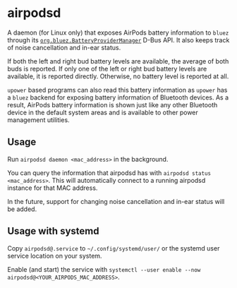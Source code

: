 # airpodsd
A daemon (for Linux only) that exposes AirPods battery information to `bluez` through its [`org.bluez.BatteryProviderManager`](https://github.com/bluez/bluez/blob/master/doc/org.bluez.BatteryProviderManager.rst) D-Bus API. It also keeps track of noise cancellation and in-ear status.

If both the left and right bud battery levels are available, the average of both buds is reported. If only one of the left or right bud battery levels are available, it is reported directly. Otherwise, no battery level is reported at all.

`upower` based programs can also read this battery information as `upower` has a `bluez` backend for exposing battery information of Bluetooth devices.
As a result, AirPods battery information is shown just like any other Bluetooth device in the default system areas and is available to other power management utilities.

## Usage
Run `airpodsd daemon <mac_address>` in the background.

You can query the information that airpodsd has with `airpodsd status <mac_address>`.
This will automatically connect to a running airpodsd instance for that MAC address.

In the future, support for changing noise cancellation and in-ear status will be added.

## Usage with systemd
Copy `airpodsd@.service` to `~/.config/systemd/user/` or the systemd user service location on your system.

Enable (and start) the service with `systemctl --user enable --now airpodsd@<YOUR_AIRPODS_MAC_ADDRESS>`.
